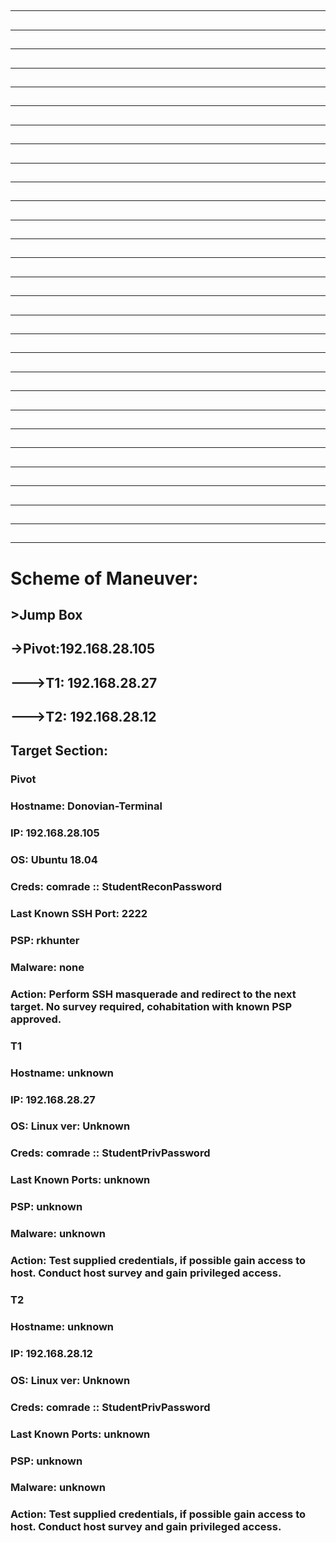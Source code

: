 ## 
### 

__________________________________________________________________________________________________________________
## 
### 

__________________________________________________________________________________________________________________
## 
### 

__________________________________________________________________________________________________________________
## 
### 

__________________________________________________________________________________________________________________
## 
### 

__________________________________________________________________________________________________________________
## 
### 

__________________________________________________________________________________________________________________
## 
### 

__________________________________________________________________________________________________________________
## 
### 

__________________________________________________________________________________________________________________
## 
### 

__________________________________________________________________________________________________________________
## 
### 

__________________________________________________________________________________________________________________
## 
### 

__________________________________________________________________________________________________________________
## 
### 

__________________________________________________________________________________________________________________
## 
### 

__________________________________________________________________________________________________________________
## 
### 

__________________________________________________________________________________________________________________
## 
### 

__________________________________________________________________________________________________________________
## 
### 

__________________________________________________________________________________________________________________
## 
### 

__________________________________________________________________________________________________________________
## 
### 

__________________________________________________________________________________________________________________
## 
### 

__________________________________________________________________________________________________________________
## 
### 

__________________________________________________________________________________________________________________
## 
### 

__________________________________________________________________________________________________________________
## 
### 

__________________________________________________________________________________________________________________
## 
### 

__________________________________________________________________________________________________________________
## 
### 

__________________________________________________________________________________________________________________
## 
### 

__________________________________________________________________________________________________________________
## 
### 

__________________________________________________________________________________________________________________
## 
### 

__________________________________________________________________________________________________________________
## 
### 

__________________________________________________________________________________________________________________
## 
### 

__________________________________________________________________________________________________________________
# Scheme of Maneuver:
## >Jump Box
## ->Pivot:192.168.28.105
## --->T1: 192.168.28.27
## --->T2: 192.168.28.12

## Target Section:

### Pivot
### Hostname: Donovian-Terminal
### IP: 192.168.28.105
### OS: Ubuntu 18.04
### Creds: comrade :: StudentReconPassword
### Last Known SSH Port: 2222
### PSP: rkhunter
### Malware: none
### Action: Perform SSH masquerade and redirect to the next target. No survey required, cohabitation with known PSP approved.

### T1
### Hostname: unknown
### IP: 192.168.28.27
### OS: Linux ver: Unknown
### Creds: comrade :: StudentPrivPassword
### Last Known Ports: unknown
### PSP: unknown
### Malware: unknown
### Action: Test supplied credentials, if possible gain access to host. Conduct host survey and gain privileged access.

### T2
### Hostname: unknown
### IP: 192.168.28.12
### OS: Linux ver: Unknown
### Creds: comrade :: StudentPrivPassword
### Last Known Ports: unknown
### PSP: unknown
### Malware: unknown
### Action: Test supplied credentials, if possible gain access to host. Conduct host survey and gain privileged access.
